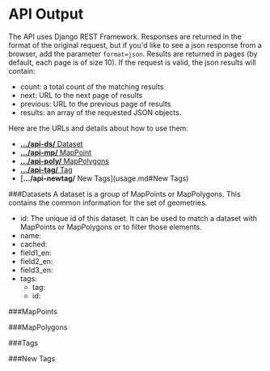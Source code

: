 API Output
==========
The API uses Django REST Framework. Responses are returned in the format of the original request, but if you'd like to see a json response from a browser, add the parameter ```format=json```. Results are returned in pages (by default, each page is of size 10). If the request is valid, the json results will contain:
- count: a total count of the matching results
- next: URL to the next page of results
- previous: URL to the previous page of results
- results: an array of the requested JSON objects.

Here are the URLs and details about how to use them:
- [**.../api-ds/** Dataset](usage.md#Datasets)
- [**.../api-mp/** MapPoint](usage.md#MapPoints)
- [**.../api-poly/** MapPolygons](usage.md#MapPolygons)
- [**.../api-tag/** Tag](usage.md#Tags)
- [**.../api-newtag/** New Tags](usage.md#New Tags)

###Datasets
A dataset is a group of MapPoints or MapPolygons. This contains the common information for the set of geometries.
- id: The unique id of this dataset. It can be used to match a dataset with MapPoints or MapPolygons or to filter those elements.
- name: 
- cached: 
- field1_en:  
- field2_en: 
- field3_en: 
- tags:
  - tag: 
  - id: 

###MapPoints

###MapPolygons

###Tags

###New Tags
